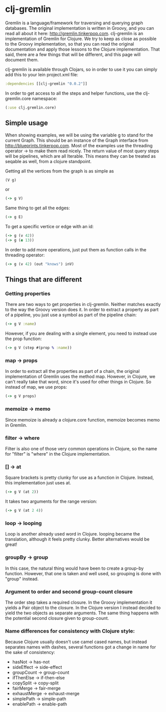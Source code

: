 # clj-gremlin

Gremlin is a language/framework for traversing and querying graph databases. The original implementation is written in Groovy, and you can read all about it here: http://gremlin.tinkerpop.com. clj-gremlin is an implementation of Gremlin for Clojure. We try to keep as close as possible to the Groovy implementation, so that you can read the original documentation and apply those lessons to the Clojure implementation. That said, there are a few things that will be different, and this page will document them.

clj-gremlin is available through Clojars, so in order to use it you can simply add this to your lein project.xml file:

```clojure
:dependencies [[clj-gremlin "0.0.2"]]
```

In order to get access to all the steps and helper functions, use the clj-gremlin.core namespace:

```clojure
(:use clj.gremlin.core)
```

## Simple usage

When showing examples, we will be using the variable g to stand for the current Graph. This should be an instance of the Graph interface from http://blueprints.tinkerpop.com. Most of the examples use the threading operator -> to make them read nicely. The return value of most query steps will be pipelines, which are all Iterable. This means they can be treated as seqable as well, from a clojure standpoint.

Getting all the vertices from the graph is as simple as

```clojure
(V g)
```

or

```clojure
(-> g V)
```

Same thing to get all the edges:

```clojure
(-> g E)
```

To get a specific vertice or edge with an id:

```clojure
(-> g (v 42))
(-> g (e 13))
```

In order to add more operations, just put them as function calls in the threading operator:

```clojure
(-> g (v 42) (out "knows") inV)
```

## Things that are different

### Getting properties
There are two ways to get properties in clj-gremlin. Neither matches exactly to the way the Groovy version does it. In order to extract a property as part of a pipeline, you just use a symbol as part of the pipeline chain:

```clojure
(-> g V :name)
```

However, if you are dealing with a single element, you need to instead use the prop function:

```clojure
(-> g V (step #(prop % :name))
```

### map -> props
In order to extract all the properties as part of a chain, the original implementation of Gremlin uses the method map. However, in Clojure, we can't really take that word, since it's used for other things in Clojure. So instead of map, we use props:

```clojure
(-> g V props)
```

### memoize -> memo
Since memoize is already a clojure.core function, memoize becomes memo in Gremlin.

### filter -> where
Filter is also one of those very common operations in Clojure, so the name for "filter" is "where" in the Clojure implementation.

### [] -> at
Square brackets is pretty clunky for use as a function in Clojure. Instead, this implementation just uses at.

```clojure
(-> g V (at 2))
```

It takes two arguments for the range version:

```clojure
(-> g V (at 2 4))
```

### loop -> looping
Loop is another already used word in Clojure. looping became the translation, although it feels pretty clunky. Better alternatives would be great!

### groupBy -> group
In this case, the natural thing would have been to create a group-by function. However, that one is taken and well used, so grouping is done with "group" instead.

### Argument to order and second group-count closure
The order step takes a required closure. In the Groovy implementation it yields a Pair object to the closure. In the Clojure version I instead decided to yield the two objects as separate arguments. The same thing happens with the potential second closure given to group-count.

### Name differences for consistency with Clojure style:
Because Clojure usually doesn't use camel cased names, but instead separates names with dashes, several functions got a change in name for the sake of consistency:

* hasNot -> has-not
* sideEffect -> side-effect
* groupCount -> group-count
* ifThenElse -> if-then-else
* copySplit -> copy-split
* fairMerge -> fair-merge
* exhaustMerge -> exhaust-merge
* simplePath -> simple-path
* enablePath -> enable-path
